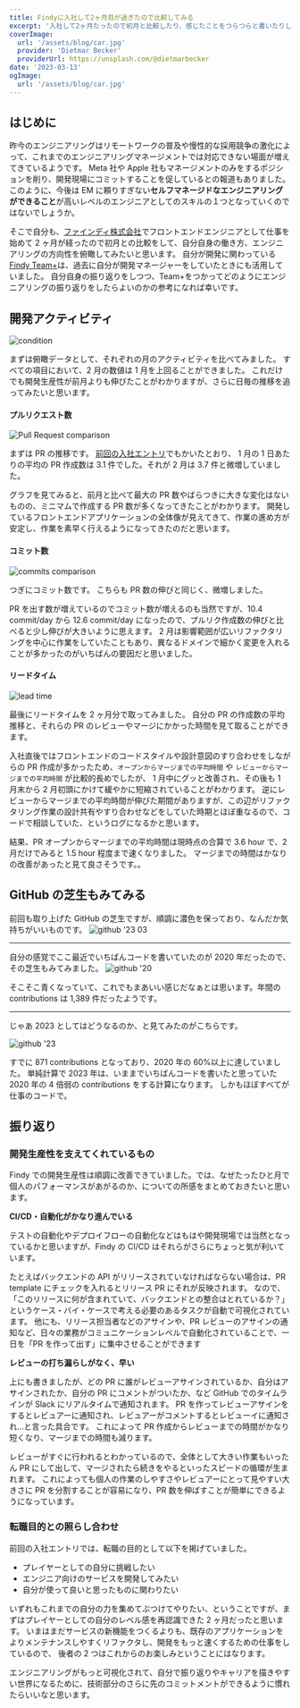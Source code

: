 ```yaml
---
title: Findyに入社して2ヶ月目が過ぎたので比較してみる
excerpt: '入社して2ヶ月たったので初月と比較したり、感じたことをつらつらと書いたりします'
coverImage:
  url: '/assets/blog/car.jpg'
  provider: 'Dietmar Becker'
  providerUrl: https://unsplash.com/@dietmarbecker
date: '2023-03-13'
ogImage:
  url: '/assets/blog/car.jpg'
---
```


## はじめに

昨今のエンジニアリングはリモートワークの普及や慢性的な採用競争の激化によって、これまでのエンジニアリングマネージメントでは対応できない場面が増えてきているようです。
Meta 社や Apple 社もマネージメントのみをするポジションを削り、開発現場にコミットすることを促しているとの報道もありました。
このように、今後は EM に頼りすぎない**セルフマネージドなエンジニアリングができること**が高いレベルのエンジニアとしてのスキルの１つとなっていくのではないでしょうか。

そこで自分も、[ファインディ株式会社](https://findy.co.jp/)でフロントエンドエンジニアとして仕事を始めて 2 ヶ月が経ったので初月との比較をして、自分自身の働き方、エンジニアリングの方向性を俯瞰してみたいと思います。
自分が開発に関わっている[Findy Team+](https://findy-team.io/)は、過去に自分が開発マネージャーをしていたときにも活用していました。
自分自身の振り返りをしつつ、Team+をつかってどのようにエンジニアリングの振り返りをしたらよいのかの参考になれば幸いです。

## 開発アクティビティ

![condition](/assets/blog/202302-condition.png)

まずは俯瞰データとして、それぞれの月のアクティビティを比べてみました。
すべての項目において、2 月の数値は 1 月を上回ることができました。
これだけでも開発生産性が前月よりも伸びたことがわかりますが、さらに日毎の推移を追ってみたいと思います。

#### プルリクエスト数

![Pull Request comparison](/assets/blog/202302-pr-comparison.png)

まずは PR の推移です。
[前回の入社エントリ](/posts/findy-one-month)でもかいたとおり、 1 月の 1 日あたりの平均の PR 作成数は 3.1 件でした。それが 2 月は 3.7 件と微増していました。

グラフを見てみると、前月と比べて最大の PR 数やばらつきに大きな変化はないものの、ミニマムで作成する PR 数が多くなってきたことがわかります。
開発しているフロントエンドアプリケーションの全体像が見えてきて、作業の進め方が安定し、作業を素早く行えるようになってきたのだと思います。

#### コミット数

![commits comparison](/assets/blog/202302-commit-comparison.png)

つぎにコミット数です。
こちらも PR 数の伸びと同じく、微増しました。

PR を出す数が増えているのでコミット数が増えるのも当然ですが、10.4 commit/day から 12.6 commit/day になったので、プルリク作成数の伸びと比べると少し伸びが大きいように思えます。
2 月は影響範囲が広いリファクタリングを中心に作業をしていたこともあり、異なるドメインで細かく変更を入れることが多かったのがいちばんの要因だと思いました。

#### リードタイム

![lead time](/assets/blog/202302-lead-time.png)

最後にリードタイムを 2 ヶ月分で取ってみました。
自分の PR の作成数の平均推移と、それらの PR のレビューやマージにかかった時間を見て取ることができます。

入社直後ではフロントエンドのコードスタイルや設計意図のすり合わせをしながらの PR 作成が多かったため、`オープンからマージまでの平均時間` や `レビューからマージまでの平均時間` が比較的長めでしたが、
1 月中にグッと改善され、その後も 1 月末から 2 月初頭にかけて緩やかに短縮されていることがわかります。
逆にレビューからマージまでの平均時間が伸びた期間がありますが、この辺がリファクタリング作業の設計共有やすり合わせなどをしていた時期とほぼ重なるので、コードで相談していた、というログになるかと思います。

結果、PR オープンからマージまでの平均時間は現時点の合算で 3.6 hour で、2 月だけでみると 1.5 hour 程度まで速くなりました。
マージまでの時間はかなりの改善があったと見て良さそうです。。

## GitHub の芝生もみてみる

前回も取り上げた GitHub の芝生ですが、順調に濃色を保っており、なんだか気持ちがいいものです。
![github '23 03](/assets/blog/202303-github.png)

---

自分の感覚でここ最近でいちばんコードを書いていたのが 2020 年だったので、その芝生もみてみました。
![github '20](/assets/blog/2020-github.png)

そこそこ青くなっていて、これでもまあいい感じだなぁとは思います。年間の contributions は 1,389 件だったようです。

---

じゃあ 2023 としてはどうなるのか、と見てみたのがこちらです。

![github '23](/assets/blog/2023-github.png)

すでに 871 contributions となっており、2020 年の 60%以上に達していました。
単純計算で 2023 年は、いままでいちばんコードを書いたと思っていた 2020 年の 4 倍弱の contributions をする計算になります。
しかもほぼすべてが仕事のコードで。

## 振り返り

### 開発生産性を支えてくれているもの

Findy での開発生産性は順調に改善できていました。では、なぜたったひと月で個人のパフォーマンスがあがるのか、についての所感をまとめておきたいと思います。

**CI/CD・自動化がかなり進んでいる**

テストの自動化やデプロイフローの自動化などはもはや開発現場では当然となっているかと思いますが、Findy の CI/CD はそれらがさらにちょっと気が利いています。

たとえばバックエンドの API がリリースされていなければならない場合は、PR template にチェックを入れるとリリース PR にそれが反映されます。
なので、「このリリースに何が含まれていて、バックエンドとの整合はとれているか？」というケース・バイ・ケースで考える必要のあるタスクが自動で可視化されています。
他にも、リリース担当者などのアサインや、PR レビューのアサインの通知など、日々の業務がコミュニケーションレベルで自動化されていることで、一日を「PR を作って出す」に集中させることができます

**レビューの打ち漏らしがなく、早い**

上にも書きましたが、どの PR に誰がレビューアサインされているか、自分はアサインされたか、自分の PR にコメントがついたか、など GitHub でのタイムラインが Slack にリアルタイムで通知されます。
PR を作ってレビューアサインをするとレビュアーに通知され、レビュアーがコメントするとレビューイに通知され...と言った具合です。
これによって PR 作成からレビューまでの時間がかなり短くなり、マージまでの時間も減ります。

レビューがすぐに行われるとわかっているので、全体として大きい作業もいったん PR にして出して、マージされたら続きをやるといったスピードの循環が生まれます。
これによっても個人の作業のしやすさやレビュアーにとって見やすい大きさに PR を分割することが容易になり、PR 数を伸ばすことが簡単にできるようになっています。

### 転職目的との照らし合わせ

前回の入社エントリでは、転職の目的として以下を掲げていました。

- プレイヤーとしての自分に挑戦したい
- エンジニア向けのサービスを開発してみたい
- 自分が使って良いと思ったものに関わりたい

いずれもこれまでの自分の力を集めてぶつけてやりたい、ということですが、まずはプレイヤーとしての自分のレベル感を再認識できた 2 ヶ月だったと思います。
いまはまだサービスの新機能をつくるよりも、既存のアプリケーションをよりメンテナンスしやすくリファクタし、開発をもっと速くするための仕事をしているので、
後者の 2 つはこれからのお楽しみということにはなります。

エンジニアリングがもっと可視化されて、自分で振り返りやキャリアを描きやすい世界になるために、技術部分のさらに先のコミットメントができるように慣れたらいいなと思います。
